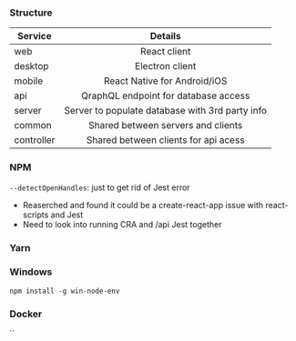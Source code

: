 ### Structure

| Service    |                     Details                     |
| ---------- | :---------------------------------------------: |
| web        |                  React client                   |
| desktop    |                 Electron client                 |
| mobile     |          React Native for Android/iOS           |
| api        |      QraphQL endpoint for database access       |
| server     | Server to populate database with 3rd party info |
| common     |       Shared between servers and clients        |
| controller |      Shared between clients for api acess       |

### NPM

`--detectOpenHandles`: just to get rid of Jest error

- Reaserched and found it could be a create-react-app issue with react-scripts and Jest
- Need to look into running CRA and /api Jest together

### Yarn

### Windows

`npm install -g win-node-env`

### Docker

``
